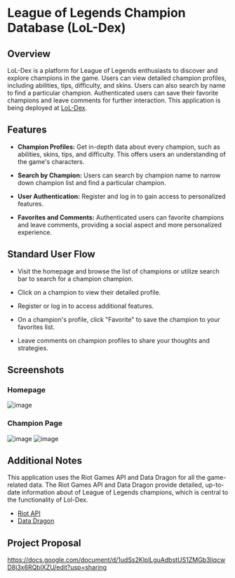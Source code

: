 # League of Legends Champion Database (LoL-Dex)

## Overview

LoL-Dex is a platform for League of Legends enthusiasts to discover and explore champions in the game. Users can view detailed champion profiles, including abilities, tips, difficulty, and skins. Users can also search by name to find a particular champion. Authenticated users can save their favorite champions and leave comments for further interaction. This application is being deployed at [LoL-Dex](https://lol-dex.onrender.com/).

## Features

- **Champion Profiles:** Get in-depth data about every champion, such as abilities, skins, tips, and difficulty. This offers users an understanding of the game's characters.

- **Search by Champion:** Users can search by champion name to narrow down champion list and find a particular champion.

- **User Authentication:** Register and log in to gain access to personalized features.

- **Favorites and Comments:** Authenticated users can favorite champions and leave comments, providing a social aspect and more personalized experience.

## Standard User Flow

- Visit the homepage and browse the list of champions or utilize search bar to search for a champion champion.

- Click on a champion to view their detailed profile.

- Register or log in to access additional features.

- On a champion's profile, click "Favorite" to save the champion to your favorites list.

- Leave comments on champion profiles to share your thoughts and strategies.

## Screenshots
### Homepage
![image](https://github.com/codesbydre/lol-dex/assets/126096910/bc973ee1-cc08-4601-a140-fde5471baeb6)

### Champion Page
![image](https://github.com/codesbydre/lol-dex/assets/126096910/e7c69a8c-6501-45ca-a98b-4ef854832fd1)
![image](https://github.com/codesbydre/lol-dex/assets/126096910/7db4d98c-3f64-45e3-be65-ce24726c18b7)


## Additional Notes

This application uses the Riot Games API and Data Dragon for all the game-related data. The Riot Games API and Data Dragon provide detailed, up-to-date information about of League of Legends champions, which is central to the functionality of Lol-Dex.

- [Riot API](https://developer.riotgames.com/)
- [Data Dragon](https://riot-api-libraries.readthedocs.io/en/latest/ddragon.html)

## Project Proposal

https://docs.google.com/document/d/1udSs2KlplLguAdbstUS1ZMGb3liqcwD8j3x6RQblXZU/edit?usp=sharing
